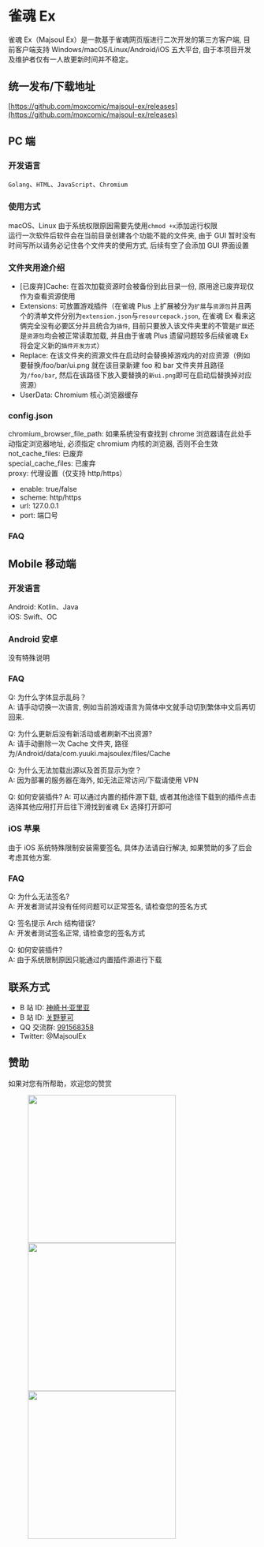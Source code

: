 # 雀魂 Ex

雀魂 Ex（Majsoul Ex）是一款基于雀魂网页版进行二次开发的第三方客户端, 目前客户端支持 Windows/macOS/Linux/Android/iOS 五大平台, 由于本项目开发及维护者仅有一人故更新时间并不稳定。

## 统一发布/下载地址

[https://github.com/moxcomic/majsoul-ex/releases](https://github.com/moxcomic/majsoul-ex/releases)

## PC 端

### 开发语言

`Golang`、`HTML`、`JavaScript`、`Chromium`

### 使用方式

macOS、Linux 由于系统权限原因需要先使用`chmod +x`添加运行权限  
运行一次软件后软件会在当前目录创建各个功能不能的文件夹, 由于 GUI 暂时没有时间写所以请务必记住各个文件夹的使用方式, 后续有空了会添加 GUI 界面设置

### 文件夹用途介绍

- \[已废弃\]Cache: 在首次加载资源时会被备份到此目录一份, 原用途已废弃现仅作为查看资源使用
- Extensions: 可放置游戏插件（在雀魂 Plus 上扩展被分为`扩展`与`资源包`并且两个的清单文件分别为`extension.json`与`resourcepack.json`, 在雀魂 Ex 看来这俩完全没有必要区分并且统合为`插件`, 目前只要放入该文件夹里的不管是`扩展`还是`资源包`均会被正常读取加载, 并且由于雀魂 Plus 遗留问题较多后续雀魂 Ex 将会定义新的`插件开发方式`）
- Replace: 在该文件夹的资源文件在启动时会替换掉游戏内的对应资源（例如要替换/foo/bar/ui.png 就在该目录新建 foo 和 bar 文件夹并且路径为`/foo/bar`, 然后在该路径下放入要替换的`新ui.png`即可在启动后替换掉对应资源）
- UserData: Chromium 核心浏览器缓存

### config.json

chromium_browser_file_path: 如果系统没有查找到 chrome 浏览器请在此处手动指定浏览器地址, 必须指定 chromium 内核的浏览器, 否则不会生效  
not_cache_files: 已废弃  
special_cache_files: 已废弃  
proxy: 代理设置（仅支持 http/https）

- enable: true/false
- scheme: http/https
- url: 127.0.0.1
- port: 端口号

### FAQ

## Mobile 移动端

### 开发语言

Android: Kotlin、Java  
iOS: Swift、OC

### Android 安卓

没有特殊说明

### FAQ

Q: 为什么字体显示乱码？  
A: 请手动切换一次语言, 例如当前游戏语言为简体中文就手动切到繁体中文后再切回来.

Q: 为什么更新后没有新活动或者刷新不出资源?  
A: 请手动删除一次 Cache 文件夹, 路径为/Android/data/com.yuuki.majsoulex/files/Cache

Q: 为什么无法加载出源以及首页显示为空？  
A: 因为部署的服务器在海外, 如无法正常访问/下载请使用 VPN

Q: 如何安装插件?
A: 可以通过内置的插件源下载, 或者其他途径下载到的插件点击选择其他应用打开后往下滑找到雀魂 Ex 选择打开即可

### iOS 苹果

由于 iOS 系统特殊限制安装需要签名, 具体办法请自行解决, 如果赞助的多了后会考虑其他方案.

### FAQ

Q: 为什么无法签名?  
A: 开发者测试并没有任何问题可以正常签名, 请检查您的签名方式

Q: 签名提示 Arch 结构错误?  
A: 开发者测试签名正常, 请检查您的签名方式

Q: 如何安装插件?  
A: 由于系统限制原因只能通过内置插件源进行下载

## 联系方式

- B 站 ID: [神崎·H·亚里亚](https://space.bilibili.com/898411/)
- B 站 ID: [关野萝可](https://space.bilibili.com/612462792/)
- QQ 交流群: [991568358](https://jq.qq.com/?_wv=1027&k=3gaKRwqg)
- Twitter: @MajsoulEx

## 赞助

如果对您有所帮助，欢迎您的赞赏

<figure class="third">
    <img src="https://moxcomic.github.io/wechat.png" width=300>
    <img src="https://moxcomic.github.io/alipay.png" width=300>
    <img src="https://moxcomic.github.io/qq.png" width=300>
</figure>
